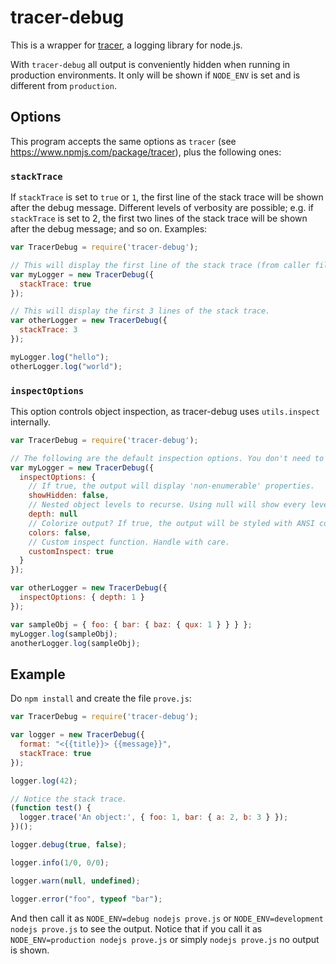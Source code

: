 # tracer-debug

This is a wrapper for [tracer](https://www.npmjs.com/package/tracer), a logging library for node.js.

With `tracer-debug` all output is conveniently hidden when running in production environments.
It only will be shown if `NODE_ENV` is set and is different from `production`.

## Options

This program accepts the same options as `tracer` (see https://www.npmjs.com/package/tracer), plus the following ones:

### `stackTrace`

If `stackTrace` is set to `true` or `1`, the first line of the stack trace will be shown after the debug message. Different levels of verbosity are possible; e.g. if `stackTrace` is set to 2, the first two lines of the stack trace will be shown after the debug message; and so on. Examples:

```js
var TracerDebug = require('tracer-debug');

// This will display the first line of the stack trace (from caller file).
var myLogger = new TracerDebug({
  stackTrace: true
});

// This will display the first 3 lines of the stack trace.
var otherLogger = new TracerDebug({
  stackTrace: 3
});

myLogger.log("hello");
otherLogger.log("world");
```

### `inspectOptions`

This option controls object inspection, as tracer-debug uses `utils.inspect` internally.

```js
var TracerDebug = require('tracer-debug');

// The following are the default inspection options. You don't need to set them up explicitly.
var myLogger = new TracerDebug({
  inspectOptions: {
    // If true, the output will display 'non-enumerable' properties.
    showHidden: false,
    // Nested object levels to recurse. Using null will show every level.
    depth: null
    // Colorize output? If true, the output will be styled with ANSI color codes.
    colors: false,
    // Custom inspect function. Handle with care.
    customInspect: true
  }
});

var otherLogger = new TracerDebug({
  inspectOptions: { depth: 1 }
});

var sampleObj = { foo: { bar: { baz: { qux: 1 } } } };
myLogger.log(sampleObj);
anotherLogger.log(sampleObj);
```

## Example

Do `npm install` and create the file `prove.js`:

```js
var TracerDebug = require('tracer-debug');

var logger = new TracerDebug({
  format: "<{{title}}> {{message}}",
  stackTrace: true
});

logger.log(42);

// Notice the stack trace.
(function test() {
  logger.trace('An object:', { foo: 1, bar: { a: 2, b: 3 } });
})();

logger.debug(true, false);

logger.info(1/0, 0/0);

logger.warn(null, undefined);

logger.error("foo", typeof "bar");
```

And then call it as `NODE_ENV=debug nodejs prove.js` or `NODE_ENV=development nodejs prove.js` to see the output.
Notice that if you call it as `NODE_ENV=production nodejs prove.js` or simply `nodejs prove.js` no output is shown.
